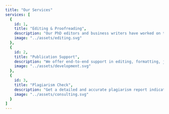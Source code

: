 ```yaml
---
title: "Our Services"
services: [
  {
    id: 1,
    title: "Editing & Proofreading",
    description: "Our PhD editors and business writers have worked on tons of manuscripts and they know exactly what to do with your content and give you a well polished content for journals and websites.",
    image: "../assets/editing.svg"
  },
  {
    id: 2,
    title: "Publication Support",
    description: "We offer end-to-end support in editing, formatting, journal selection, plagiarism check, artwork and submission assistance. If you do not have a lot of time and want to publish quickly, talk to us.",
    image: "../assets/development.svg"
  },
  {
    id: 3,
    title: "Plagiarism Check",
    description: "Get a detailed and accurate plagiarism report indicating what percentage matches to the other sources. We recommend how you can improve the the paper and help you fix the writing.",
    image: "../assets/consulting.svg"
  }
]
---
```

